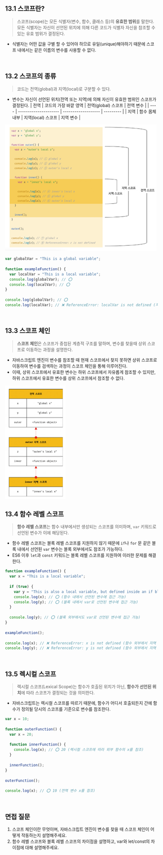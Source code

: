 ## 13.1 스코프란?

> 스코프(scope)는 모든 식별자(변수, 함수, 클래스 등)의 **유효한 범위**를 말한다. 모든 식별자는 자신이 선언된 위치에 의해 다른 코드가 식별자 자신을 참조할 수 있는 유효 범위가 결정된다.

- 식별자는 어떤 값을 구별 할 수 있어야 하므로 유일(unique)해야하기 때문에 스코프 내에서는 같은 이름의 변수를 사용할 수 없다.

<br>

## 13.2 스코프의 종류

> 코드는 전역(global)과 지역(local)로 구분할 수 있다.

- 변수는 자신이 선언된 위치(전역 또는 지역)에 의해 자신이 유효한 범위인 스코프가 결정된다.
  | 전역 | 코드의 가장 바깥 영역 | 전역(global) 스코프 | 전역 변수 |
  | ---- | --------------------- | ------------------- | --------- |
  | 지역 | 함수 몸체 내부 | 지역(local) 스코프 | 지역 변수 |

<img src="./images/전역-지역.png" alt="전역&지역 스코프" width="500"/>

```jsx
var globalVar = "This is a global variable";

function exampleFunction() {
  var localVar = "This is a local variable";
  console.log(globalVar); // ⭕️
  console.log(localVar); // ⭕️
}

console.log(globalVar); // ⭕️
console.log(localVar); // ❌ ReferenceError: localVar is not defined (지역 변수 접근 불가)
```

<br>

## 13.3 스코프 체인

> **스코프 체인**은 스코프가 중첩된 계층적 구조를 말하며, 변수를 찾을때 상위 스코프로 이동하는 과정을 설명한다.

- 자바스크립트 엔진이 변수를 참조할 때 현재 스코프에서 찾지 못하면 상위 스코프로 이동하여 변수를 검색하는 과정이 스코프 체인을 통해 이루어진다.
- 이때, 상위 스코프에서 유효한 변수는 하위 스코프에서 자유롭게 참조할 수 있지만, 하위 스코프에서 유효한 변수를 상위 스코프에서 참조할 수 없다.

<img src="./images/스코프 체인.png" alt="스코프 체인" width="200"/>
<br>

## 13.4 함수 레벨 스코프

> **함수 레벨 스코프**는 함수 내부에서만 생성되는 스코프를 의미하며, `var` 키워드로 선언된 변수가 이에 해당된다.

- 함수 레벨 스코프는 블록 레벨 스코프를 지원하지 않기 때문에 `if`나 `for` 문 같은 블록 내에서 선언된 `var` 변수는 블록 외부에서도 참조가 가능하다.
- ES6 이후 `let`과 `const` 키워드는 블록 레벨 스코프를 지원하여 이러한 문제를 해결한다.

```jsx
function exampleFunction() {
  var x = "This is a local variable";

  if (true) {
    var y = "This is also a local variable, but defined inside an if block";
    console.log(x); // ⭕️ (함수 내에서 선언된 변수에 접근 가능)
    console.log(y); // ⭕️ (블록 내에서 var로 선언된 변수에 접근 가능)
  }

  console.log(y); // ⭕️ (블록 외부에서도 var로 선언된 변수에 접근 가능)
}

exampleFunction();

console.log(x); // ❌ ReferenceError: x is not defined (함수 외부에서 지역 변수에 접근 불가)
console.log(y); // ❌ ReferenceError: y is not defined (함수 외부에서 지역 변수에 접근 불가)
```

<br>

## 13.5 렉시컬 스코프

> 렉시컬 스코프(Lexical Scope)는 함수가 호출된 위치가 아닌, **함수가 선언된 위치**에 따라 스코프가 결정되는 것을 의미한다.

- 자바스크립트는 렉시컬 스코프를 따르기 때문에, 함수가 어디서 호출되든지 간에 함수가 정의될 당시의 스코프를 기준으로 변수를 참조한다.

```jsx
var x = 10;

function outerFunction() {
  var x = 20;

  function innerFunction() {
    console.log(x); // ⭕️ 20 (렉시컬 스코프에 따라 외부 함수의 x를 참조)
  }

  innerFunction();
}

outerFunction();

console.log(x); // ⭕️ 10 (전역 변수 x를 참조)
```

<br>

## 면접 질문

1. 스코프 체인이란 무엇이며, 자바스크립트 엔진이 변수를 찾을 때 스코프 체인이 어떻게 작동하는지 설명해주세요.
2. 함수 레벨 스코프와 블록 레벨 스코프의 차이점을 설명하고, var와 let/const의 차이점에 대해 설명해주세요.

